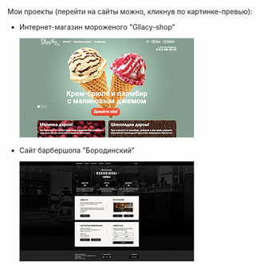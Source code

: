 Мои проекты (перейти на сайты можно, кликнув по картинке-превью): 
<ul>
  <li><p>Интернет-магазин мороженого "Gllacy-shop"</p><a href="https://karinakarapetyanweb.github.io/projects/gllacy-shop/"><img src="img/gllacy-index.jpg" alt="Превью сайта"></a></li>
  <li><p>Сайт барбершопа "Бородинский"</p><a href="https://karinakarapetyanweb.github.io/projects/barbershop/"><img src="img/barbershop-index.jpg" alt="Превью сайта"></a></li>
</ul>
